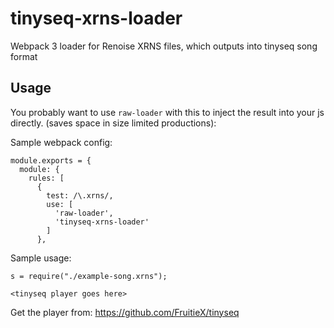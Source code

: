 # tinyseq-xrns-loader
Webpack 3 loader for Renoise XRNS files, which outputs into tinyseq song format

## Usage
You probably want to use `raw-loader` with this to inject the result into your js directly.
(saves space in size limited productions):

Sample webpack config:

```
module.exports = {
  module: {
    rules: [
      {
        test: /\.xrns/,
        use: [
          'raw-loader',
          'tinyseq-xrns-loader'
        ]
      },
```

Sample usage:
```
s = require("./example-song.xrns");

<tinyseq player goes here>
```

Get the player from: https://github.com/FruitieX/tinyseq
